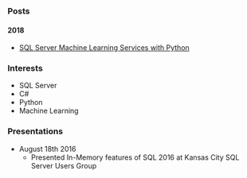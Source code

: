### Posts

#### 2018
- [SQL Server Machine Learning Services with Python](2018/mssqlPythonOverview.md)

### Interests

- SQL Server
- C#
- Python
- Machine Learning

### Presentations

- August 18th 2016
  - Presented In-Memory features of SQL 2016 at Kansas City SQL Server Users Group
